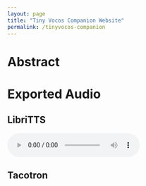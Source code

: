 ```yaml
---
layout: page
title: "Tiny Vocos Companion Website"
permalink: /tinyvocos-companion
---
```


# Abstract

# Exported Audio

## LibriTTS
<audio controls>
  <source src="resources/tinyvocos_audio_out/tts/phinet/0.mp3" type="audio/mpeg">
</audio>

## Tacotron
